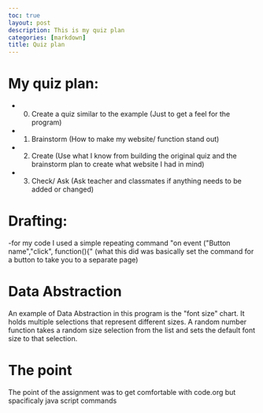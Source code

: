 ```yaml
---
toc: true
layout: post
description: This is my quiz plan
categories: [markdown]
title: Quiz plan
---
```


# My quiz plan:
 
- 0. Create a quiz similar to the example
(Just to get a feel for the program)
- 1. Brainstorm
(How to make my website/ function stand out)
- 2. Create
(Use what I know from building the original quiz and the brainstorm plan to create what website I had in mind)
- 3. Check/ Ask
(Ask teacher and classmates if anything needs to be added or changed)
 
# Drafting:
 
-for my code I used a simple repeating command "on event ("Button name","click", function(){"
    (what this did was basically set the command for a button to take you to a separate page)
    
# Data Abstraction
 
An example of Data Abstraction in this program is the "font size" chart. It holds multiple selections that represent different sizes. A random number function takes a random size selection from the list and sets the default font size to that selection.
 
# The point
 The point of the assignment was to get comfortable with code.org but spacificaly java script commands



